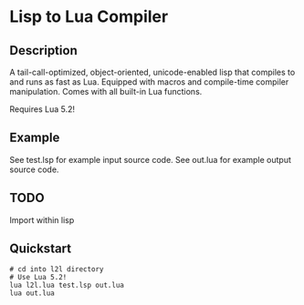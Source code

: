 Lisp to Lua Compiler
====================

Description
-----------
A tail-call-optimized, object-oriented, unicode-enabled lisp that compiles to and runs as fast as Lua. Equipped with macros and compile-time compiler manipulation. Comes with all built-in Lua functions. 

Requires Lua 5.2!

Example 
-------

See test.lsp for example input source code.
See out.lua for example output source code.

TODO
----

Import within lisp

Quickstart
----------
    # cd into l2l directory
    # Use Lua 5.2!
    lua l2l.lua test.lsp out.lua
    lua out.lua

